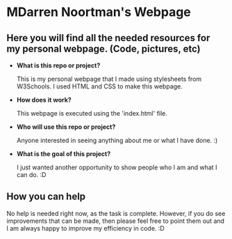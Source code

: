 # MDarren Noortman's Webpage

## Here you will find all the needed resources for my personal webpage. (Code, pictures, etc)


* **What is this repo or project?**

    This is my personal webpage that I made using stylesheets from W3Schools. I used HTML and CSS to make this webpage.
* **How does it work?**

    This webpage is executed using the 'index.html' file.
* **Who will use this repo or project?**

    Anyone interested in seeing anything about me or what I have done. :)
* **What is the goal of this project?**
    
    I just wanted another opportunity to show people who I am and what I can do. :D
    

## How you can help

No help is needed right now, as the task is complete. However, if you do see improvements that can be made, then please feel free to point them out and I am always happy to improve my efficiency in code. :D
